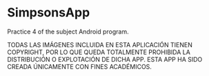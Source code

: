 # SimpsonsApp
Practice 4 of the subject Android program.

TODAS LAS IMÁGENES INCLUIDA EN ESTA APLICACIÓN TIENEN COPYRIGHT, POR LO QUE QUEDA TOTALMENTE PROHIBIDA LA DISTRIBUCIÓN O EXPLOTACIÓN DE DICHA APP.
 ESTA APP HA SIDO CREADA ÚNICAMENTE CON FINES ACADÉMICOS.
